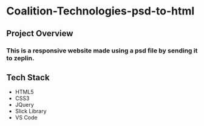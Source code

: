 # Coalition-Technologies-psd-to-html
## Project Overview
### This is a responsive website made using a psd file by sending it to zeplin.

## Tech Stack

* HTML5
* CSS3
* JQuery
* Slick Library
* VS Code

